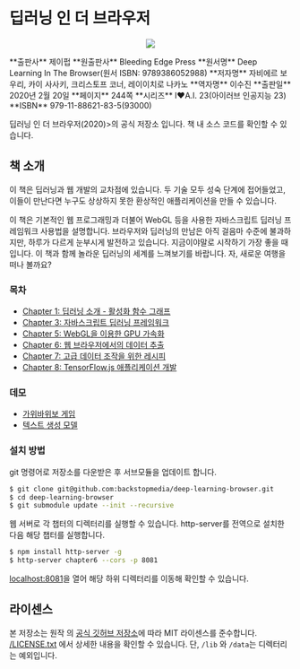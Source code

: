 # 딥러닝 인 더 브라우저

<p align="center">
<img src="http://image.kyobobook.co.kr/images/book/xlarge/835/x9791188621835.jpg"/>
</p>
**출판사** 제이펍  
**원출판사** Bleeding Edge Press  
**원서명** Deep Learning In The Browser(원서 ISBN: 9789386052988)  
**저자명** 자비에르 보우리, 카이 사사키, 크리스토프 코너, 레이이치로 나카노  
**역자명** 이수진  
**출판일** 2020년 2월 20일  
**페이지** 244쪽  
**시리즈** I♥A.I. 23(아이러브 인공지능 23)  
**ISBN** 979-11-88621-83-5(93000)  

딥러닝 인 더 브라우저(2020)>의 공식 저장소 입니다. 책 내 소스 코드를 확인할 수 있습니다.

## 책 소개
이 책은 딥러닝과 웹 개발의 교차점에 있습니다. 두 기술 모두 성숙 단계에 접어들었고, 이들이 만난다면 누구도 상상하지 못한 환상적인 애플리케이션을 만들 수 있습니다.

이 책은 기본적인 웹 프로그래밍과 더불어 WebGL 등을 사용한 자바스크립트 딥러닝 프레임워크 사용법을 설명합니다. 브라우저와 딥러닝의 만남은 아직 걸음마 수준에 불과하지만, 하루가 다르게 눈부시게 발전하고 있습니다. 지금이야말로 시작하기 가장 좋을 때입니다. 이 책과 함께 놀라운 딥러닝의 세계를 느껴보기를 바랍니다. 자, 새로운 여행을 떠나 볼까요?

### 목차
* [Chapter 1: 딥러닝 소개 - 활성화 함수 그래프](/chapter1)
* [Chapter 3: 자바스크립트 딥러닝 프레임워크](/chapter3)
* [Chapter 5: WebGL을 이용한 GPU 가속화](/chapter5)
* [Chapter 6: 웹 브라우저에서의 데이터 추출](/chapter6)
* [Chapter 7: 고급 데이터 조작을 위한 레시피](/chapter7)
* [Chapter 8:  TensorFlow.js 애플리케이션 개발](/chapter8)

### 데모
* [가위바위보 게임](https://reiinakano.com/tfjs-rock-paper-scissors/)
* [텍스트 생성 모델](https://reiinakano.com/tfjs-lstm-text-generation/)
  
### 설치 방법

git 명령어로 저장소를 다운받은 후 서브모듈을 업데이트 합니다.

```sh
$ git clone git@github.com:backstopmedia/deep-learning-browser.git
$ cd deep-learning-browser
$ git submodule update --init --recursive
```

웹 서버로 각 챕터의 디렉터리를 실행할 수 있습니다. http-server를 전역으로 설치한 다음 해당 챕터를 실행합니다.

```sh
$ npm install http-server -g
$ http-server chapter6 --cors -p 8081
```

[localhost:8081](http://localhost:8081)을 열어 해당 하위 디렉터리를 이동해 확인할 수 있습니다.

## 라이센스 

본 저장소는 원작 <Deep learning in the browser>의 [공식 깃허브 저장소](https://github.com/backstopmedia/deep-learning-browser)에 따라 MIT 라이센스를 준수합니다. [/LICENSE.txt](/LICENSE.txt) 에서 상세한 내용을 확인할 수 있습니다. 단, `/lib` 와 `/data`는 디렉터리는 예외입니다.
